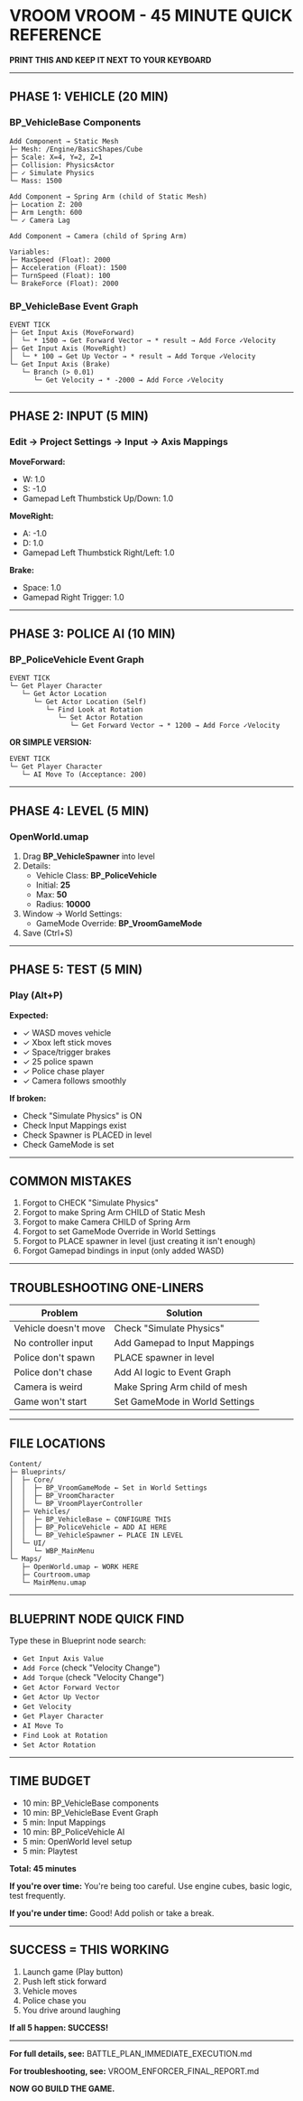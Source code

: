 # VROOM VROOM - 45 MINUTE QUICK REFERENCE
**PRINT THIS AND KEEP IT NEXT TO YOUR KEYBOARD**

---

## PHASE 1: VEHICLE (20 MIN)

### BP_VehicleBase Components
```
Add Component → Static Mesh
├─ Mesh: /Engine/BasicShapes/Cube
├─ Scale: X=4, Y=2, Z=1
├─ Collision: PhysicsActor
├─ ✓ Simulate Physics
└─ Mass: 1500

Add Component → Spring Arm (child of Static Mesh)
├─ Location Z: 200
├─ Arm Length: 600
└─ ✓ Camera Lag

Add Component → Camera (child of Spring Arm)

Variables:
├─ MaxSpeed (Float): 2000
├─ Acceleration (Float): 1500
├─ TurnSpeed (Float): 100
└─ BrakeForce (Float): 2000
```

### BP_VehicleBase Event Graph
```
EVENT TICK
├─ Get Input Axis (MoveForward)
│  └─ * 1500 → Get Forward Vector → * result → Add Force ✓Velocity
├─ Get Input Axis (MoveRight)
│  └─ * 100 → Get Up Vector → * result → Add Torque ✓Velocity
└─ Get Input Axis (Brake)
   └─ Branch (> 0.01)
      └─ Get Velocity → * -2000 → Add Force ✓Velocity
```

---

## PHASE 2: INPUT (5 MIN)

### Edit → Project Settings → Input → Axis Mappings

**MoveForward:**
- W: 1.0
- S: -1.0
- Gamepad Left Thumbstick Up/Down: 1.0

**MoveRight:**
- A: -1.0
- D: 1.0
- Gamepad Left Thumbstick Right/Left: 1.0

**Brake:**
- Space: 1.0
- Gamepad Right Trigger: 1.0

---

## PHASE 3: POLICE AI (10 MIN)

### BP_PoliceVehicle Event Graph
```
EVENT TICK
└─ Get Player Character
   └─ Get Actor Location
      └─ Get Actor Location (Self)
         └─ Find Look at Rotation
            └─ Set Actor Rotation
               └─ Get Forward Vector → * 1200 → Add Force ✓Velocity
```

**OR SIMPLE VERSION:**
```
EVENT TICK
└─ Get Player Character
   └─ AI Move To (Acceptance: 200)
```

---

## PHASE 4: LEVEL (5 MIN)

### OpenWorld.umap
1. Drag **BP_VehicleSpawner** into level
2. Details:
   - Vehicle Class: **BP_PoliceVehicle**
   - Initial: **25**
   - Max: **50**
   - Radius: **10000**
3. Window → World Settings:
   - GameMode Override: **BP_VroomGameMode**
4. Save (Ctrl+S)

---

## PHASE 5: TEST (5 MIN)

### Play (Alt+P)
**Expected:**
- ✓ WASD moves vehicle
- ✓ Xbox left stick moves
- ✓ Space/trigger brakes
- ✓ 25 police spawn
- ✓ Police chase player
- ✓ Camera follows smoothly

**If broken:**
- Check "Simulate Physics" is ON
- Check Input Mappings exist
- Check Spawner is PLACED in level
- Check GameMode is set

---

## COMMON MISTAKES

1. Forgot to CHECK "Simulate Physics"
2. Forgot to make Spring Arm CHILD of Static Mesh
3. Forgot to make Camera CHILD of Spring Arm
4. Forgot to set GameMode Override in World Settings
5. Forgot to PLACE spawner in level (just creating it isn't enough)
6. Forgot Gamepad bindings in input (only added WASD)

---

## TROUBLESHOOTING ONE-LINERS

| Problem | Solution |
|---------|----------|
| Vehicle doesn't move | Check "Simulate Physics" |
| No controller input | Add Gamepad to Input Mappings |
| Police don't spawn | PLACE spawner in level |
| Police don't chase | Add AI logic to Event Graph |
| Camera is weird | Make Spring Arm child of mesh |
| Game won't start | Set GameMode in World Settings |

---

## FILE LOCATIONS

```
Content/
├─ Blueprints/
│  ├─ Core/
│  │  ├─ BP_VroomGameMode ← Set in World Settings
│  │  ├─ BP_VroomCharacter
│  │  └─ BP_VroomPlayerController
│  ├─ Vehicles/
│  │  ├─ BP_VehicleBase ← CONFIGURE THIS
│  │  ├─ BP_PoliceVehicle ← ADD AI HERE
│  │  └─ BP_VehicleSpawner ← PLACE IN LEVEL
│  └─ UI/
│     └─ WBP_MainMenu
└─ Maps/
   ├─ OpenWorld.umap ← WORK HERE
   ├─ Courtroom.umap
   └─ MainMenu.umap
```

---

## BLUEPRINT NODE QUICK FIND

Type these in Blueprint node search:

- `Get Input Axis Value`
- `Add Force` (check "Velocity Change")
- `Add Torque` (check "Velocity Change")
- `Get Actor Forward Vector`
- `Get Actor Up Vector`
- `Get Velocity`
- `Get Player Character`
- `AI Move To`
- `Find Look at Rotation`
- `Set Actor Rotation`

---

## TIME BUDGET

- 10 min: BP_VehicleBase components
- 10 min: BP_VehicleBase Event Graph
- 5 min: Input Mappings
- 10 min: BP_PoliceVehicle AI
- 5 min: OpenWorld level setup
- 5 min: Playtest

**Total: 45 minutes**

**If you're over time:** You're being too careful. Use engine cubes, basic logic, test frequently.

**If you're under time:** Good! Add polish or take a break.

---

## SUCCESS = THIS WORKING

1. Launch game (Play button)
2. Push left stick forward
3. Vehicle moves
4. Police chase you
5. You drive around laughing

**If all 5 happen: SUCCESS!**

---

**For full details, see:** BATTLE_PLAN_IMMEDIATE_EXECUTION.md

**For troubleshooting, see:** VROOM_ENFORCER_FINAL_REPORT.md

**NOW GO BUILD THE GAME.**
